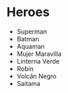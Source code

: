 # Heroes

* Superman
* Batman
* Aquaman
* Mujer Maravilla
* Linterna Verde
* Robin
* Volcán Negro
* Saitama
